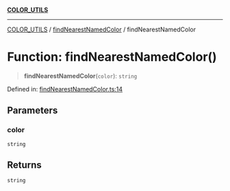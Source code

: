 [**COLOR_UTILS**](../../README.md)

***

[COLOR_UTILS](../../README.md) / [findNearestNamedColor](../README.md) / findNearestNamedColor

# Function: findNearestNamedColor()

> **findNearestNamedColor**(`color`): `string`

Defined in: [findNearestNamedColor.ts:14](https://github.com/dailker/everyutil/blob/8ebd741383aff061deffff96bf58a9059d1b9944/src/color/findNearestNamedColor.ts#L14)

## Parameters

### color

`string`

## Returns

`string`
